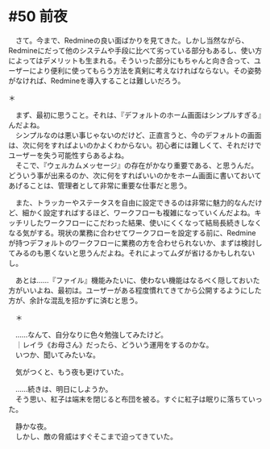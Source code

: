 # #50 前夜
　さて。今まで、Redmineの良い面ばかりを見てきた。しかし当然ながら、Redmineにだって他のシステムや手段に比べて劣っている部分もあるし、使い方によってはデメリットも生まれる。そういった部分にもちゃんと向き合って、ユーザーにより便利に使ってもらう方法を真剣に考えなければならない。その姿勢がなければ、Redmineを導入することは難しいだろう。

＊

　まず、最初に思うこと。それは、『デフォルトのホーム画面はシンプルすぎる』んだよね。  
　シンプルなのは悪い事じゃないのだけど、正直言うと、今のデフォルトの画面は、次に何をすればよいのかよくわからない。初心者には難しくて、それだけでユーザーを失う可能性すらあるよね。  
　そこで、『ウェルカムメッセージ』の存在がかなり重要である、と思うんだ。どういう事が出来るのか、次に何をすればいいのかをホーム画面に書いておいてあげることは、管理者として非常に重要な仕事だと思う。

　また、トラッカーやステータスを自由に設定できるのは非常に魅力的なんだけど、細かく設定すればするほど、ワークフローも複雑になっていくんだよね。キッチリしたワークフローにこだわった結果、使いにくくなって結局長続きしなくなる気がする。現状の業務に合わせてワークフローを設定する前に、Redmineが持つデフォルトのワークフローに業務の方を合わせられないか、まずは検討してみるのも悪くないと思うんだよね。それによってムダが省けるかもしれないし。

　あとは……『ファイル』機能みたいに、使わない機能はなるべく隠しておいた方がいいよね、最初は。ユーザーがある程度慣れてきてから公開するようにした方が、余計な混乱を招かずに済むと思う。

　＊

　……なんて、自分なりに色々勉強してみたけど。  
　｜レイラ《お母さん》だったら、どういう運用をするのかな。  
　いつか、聞いてみたいな。

　気がつくと、もう夜も更けていた。

　……続きは、明日にしようか。  
　そう思い、紅子は端末を閉じると布団を被る。すぐに紅子は眠りに落ちていった。

　静かな夜。  
　しかし、敵の脅威はすぐそこまで迫ってきていた。
